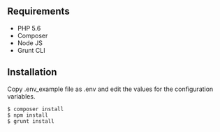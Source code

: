 ## Requirements
* PHP 5.6
* Composer
* Node JS
* Grunt CLI

## Installation
Copy .env_example file as .env and edit the values for the configuration variables.

    $ composer install
    $ npm install
    $ grunt install
